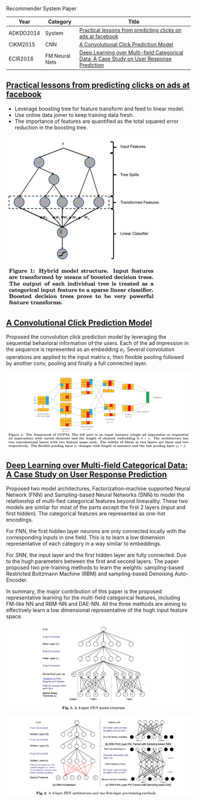 Recommender System Paper

|  Year | Category  | Title  |  
|---|---|---|
| ADKDD2014	  | System  | [Practical lessons from predicting clicks on ads at facebook](#adkdd2014)  |
| CIKM2015  | CNN  | [A Convolutional Click Prediction Model](#cikm2015)  |
| ECIR2016  | FM Neural Nets  | [Deep Learning over Multi-field Categorical Data: A Case Study on User Response Prediction](#ecir2016)  |


## <a id="adkdd2014"></a>[Practical lessons from predicting clicks on ads at facebook](http://citeseerx.ist.psu.edu/viewdoc/download?doi=10.1.1.718.9050&rep=rep1&type=pdf)

* Leverage boosting tree for feature transform and feed to linear model.
* Use online data joiner to keep training data fresh.
* The importance of features are quantified as the total squared error reduction in the boosting tree.

![](imgs/adkdd2014-1.png)


## <a id="cikm2015"></a>[A Convolutional Click Prediction Model](http://ir.ia.ac.cn/bitstream/173211/12337/1/A%20Convolutional%20Click%20Prediction%20Model.pdf)
Proposed the convolution click prediction model by leveraging the sequential behavioral information of the users. Each of the ad impression in the sequence is represented as an embedding $e_i$. Several convolution operations are applied to the input matrix $s$, then flexible pooling followed by another conv, pooling and finally a full connected layer.

![](imgs/cikm2015-1.png)

## <a id="ecir2016"></a>[Deep Learning over Multi-field Categorical Data: A Case Study on User Response Prediction](https://arxiv.org/pdf/1601.02376.pdf)

Proposed two model architectures, Factorization-machine supported Neural Network (FNN) and Sampling-based Neural Networks (SNN) to model the relationship of multi-fied categorical features beyond linearality. These two models are similar for most of the parts except the first 2 layers (input and first hidden). The categorical features are represented as one-hot encodings. 

For FNN, the first hidden layer neurons are only connected locally with the corresponding inputs in one field. This is to learn a low dimension representative of each category in a way similar to embeddings.

For SNN, the input layer and the first hidden layer are fully connected. Due to the hugh parameters between the first and second layers. The paper proposed two pre-training methods to learn the weights: sampling-based Restricted Boltzmann Machine (RBM) and sampling-based Denoising Auto-Encoder.

In summary, the major contribution of this paper is the proposed representative learning for the multi-field categorical features, including FM-like NN and RBM-NN and DAE-NN. All the three methods are aiming to effectively learn a low dimensional representative of the hugh input feature space.

![](imgs/ecir2016-1.png)

![](imgs/ecir2016-2.png)